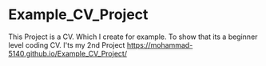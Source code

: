 # Example_CV_Project
This Project is a CV. Which I create for example. To show that its a beginner level coding CV. I'ts my 2nd Project
 https://mohammad-5140.github.io/Example_CV_Project/
